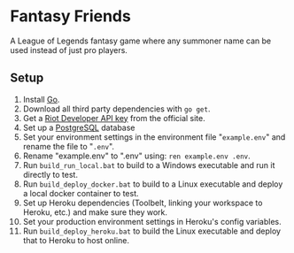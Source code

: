 # Fantasy Friends

A League of Legends fantasy game where any summoner name can be used instead of just pro players.

## Setup

1. Install [Go](https://golang.org/dl/).
2. Download all third party dependencies with ```go get```.
3. Get a [Riot Developer API key](https://developer.riotgames.com/) from the official site.
4. Set up a [PostgreSQL](https://www.postgresql.org/download/) database
5. Set your environment settings in the environment file "```example.env```" and rename the file to "```.env```".
6. Rename "example.env" to ".env" using: ```ren example.env .env```.
7. Run ```build_run_local.bat``` to build to a Windows executable and run it directly to test.
8. Run ```build_deploy_docker.bat``` to build to a Linux executable and deploy a local docker container to test.
9. Set up Heroku dependencies (Toolbelt, linking your workspace to Heroku, etc.) and make sure they work.
10. Set your production environment settings in Heroku's config variables.
11. Run ```build_deploy_heroku.bat``` to build the Linux executable and deploy that to Heroku to host online.
